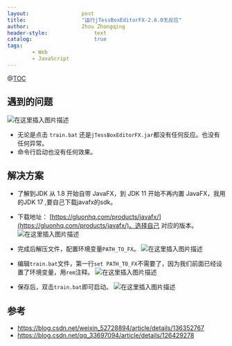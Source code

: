 ```yaml
---
layout:					post
title:					"运行jTessBoxEditorFX-2.6.0无反应"
author:					Zhou Zhongqing
header-style:				text
catalog:					true
tags:
		- Web
		- JavaScript
---
```

@[TOC](目录)
## 遇到的问题

![在这里插入图片描述](https://i-blog.csdnimg.cn/direct/bebf0bb0dfd14deeb1f08ecc631d48b0.png)
- 无论是点击 `train.bat` 还是`jTessBoxEditorFX.jar`都没有任何反应。也没有任何异常。
- 命令行启动也没有任何效果。


## 解决方案

- 了解到JDK 从 1.8 开始自带 JavaFX，到 JDK 11 开始不再内置 JavaFX，我用的JDK 17 ,要自己下载javafx的sdk。
- 下载地址： [https://gluonhq.com/products/javafx/](https://gluonhq.com/products/javafx/)。选择自己 对应的版本。
![在这里插入图片描述](https://i-blog.csdnimg.cn/direct/15a7da93db8f4f1fb625c21e20707924.png)

- 完成后解压文件，配置环境变量`PATH_TO_FX`。
![在这里插入图片描述](https://i-blog.csdnimg.cn/direct/78e0f535ff4d430e9bf55e1516c4e36e.png)
- 编辑`train.bat`文件，第一行`set PATH_TO_FX`不需要了，因为我们前面已经设置了环境变量，用`rem`注释。
![在这里插入图片描述](https://i-blog.csdnimg.cn/direct/5e01976aa3584101a2c558150ee6e357.png)

- 保存后，双击`train.bat`即可启动。
![在这里插入图片描述](https://i-blog.csdnimg.cn/direct/edc3a593087f4e8a822ed93cd792b105.png)



## 参考

- https://blog.csdn.net/weixin_52728894/article/details/136352767
- https://blog.csdn.net/qq_33697094/article/details/126429278
